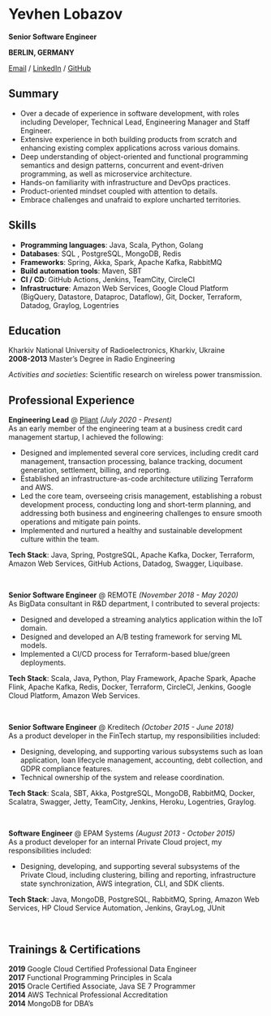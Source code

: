 # Yevhen Lobazov

__Senior Software Engineer__

__BERLIN, GERMANY__

[Email](mailto:ylobazov@gmail.com) / [LinkedIn](https://www.linkedin.com/in/yevhen-lobazov-30965782/) / [GitHub](https://github.com/ylobazov) 

## Summary
- Over a decade of experience in software development, with roles including Developer, Technical Lead,
Engineering Manager and Staff Engineer.
- Extensive experience in both building products from scratch and enhancing existing complex applications across 
various domains.
- Deep understanding of object-oriented and functional programming semantics and design
patterns, concurrent and event-driven programming, as well as microservice architecture.
- Hands-on familiarity with infrastructure and DevOps practices.
- Product-oriented mindset coupled with attention to details.
- Embrace challenges and unafraid to explore uncharted territories.

## Skills
 - **Programming languages**: Java, Scala, Python, Golang
 - **Databases**: SQL , PostgreSQL, MongoDB, Redis
 - **Frameworks**: Spring, Akka, Spark, Apache Kafka, RabbitMQ
 - **Build automation tools**: Maven, SBT
 - **CI / CD**: GitHub Actions, Jenkins, TeamCity, CircleCI
 - **Infrastructure**: Amazon Web Services, Google Cloud Platform (BigQuery, Datastore, Dataproc, Dataflow),
Git, Docker, Terraform, Datadog, Graylog, Logentries

## Education
Kharkiv National University of Radioelectronics, Kharkiv, Ukraine <br>
**2008-2013** Master’s Degree in Radio Engineering <br>

*Activities and societies*: Scientific research on wireless power transmission.

## Professional Experience

**Engineering Lead** @ [Pliant](https://www.getpliant.com/en/) _(July 2020 - Present)_ <br>
As an early member of the engineering team at a business credit card management startup, I achieved the following:

- Designed and implemented several core services, including credit card management, transaction processing, balance 
tracking, document generation, settlement, billing, and reporting.
- Established an infrastructure-as-code architecture utilizing Terraform and AWS.
- Led the core team, overseeing crisis management, establishing a robust development process, conducting long and 
   short-term planning, and addressing both business and engineering challenges to ensure smooth operations and mitigate pain points.
- Implemented and nurtured a healthy and sustainable development culture within the team.

**Tech Stack**: Java, Spring, PostgreSQL, Apache Kafka, Docker, Terraform, Amazon Web
Services, GitHub Actions, Datadog, Swagger, Liquibase.

<br>

**Senior Software Engineer** @ REMOTE _(November 2018 - May 2020)_ <br>
As BigData consultant in R&D department, I contributed to several projects:

- Designed and developed a streaming analytics application within the IoT domain.
- Designed and developed an A/B testing framework for serving ML models.
- Implemented a CI/CD process for Terraform-based blue/green deployments.

**Tech Stack**: Scala, Java, Python, Play Framework, Apache Spark, Apache Flink, Apache Kafka, Redis, Docker, Terraform,
  CircleCI, Jenkins, Google Cloud Platform, Amazon Web Services.

<br>

**Senior Software Engineer** @ Kreditech  _(October 2015 - June 2018)_ <br>
As a product developer in the FinTech startup, my responsibilities included:

- Designing, developing, and supporting various subsystems such as loan application, loan lifecycle management, 
accounting, debt collection, and GDPR compliance features.
- Technical ownership of the system and release coordination.

**Tech Stack**: Scala, SBT, Akka, PostgreSQL, MongoDB, RabbitMQ, Docker, Scalatra, Swagger, Jetty, TeamCity, Jenkins, 
Heroku, Logentries, Graylog.

<br>

**Software Engineer** @ EPAM Systems _(August 2013 - October 2015)_ <br>
As a product developer for an internal Private Cloud project, my responsibilities included:

- Designing, developing, and supporting several subsystems of the Private Cloud, including clustering, 
billing and reporting, infrastructure state synchronization, AWS integration, CLI, and SDK clients.

**Tech Stack**: Java, MongoDB, PostgreSQL, RabbitMQ, Spring, Amazon Web Services, HP
Cloud Service Automation, Jenkins, GrayLog, JUnit

<br>

## Trainings & Certifications
**2019** Google Cloud Certified Professional Data Engineer <br>
**2017** Functional Programming Principles in Scala <br>
**2015** Oracle Certified Associate, Java SE 7 Programmer <br>
**2014** AWS Technical Professional Accreditation <br>
**2014** MongoDB for DBA’s <br>
